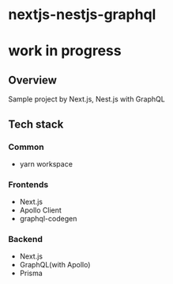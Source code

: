 # nextjs-nestjs-graphql

# work in progress

## Overview
Sample project by Next.js, Nest.js with GraphQL 

## Tech stack
### Common
* yarn workspace
### Frontends
* Next.js
* Apollo Client
* graphql-codegen

### Backend
* Next.js
* GraphQL(with Apollo)
* Prisma



